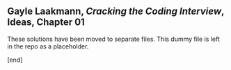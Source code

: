 ## Gayle Laakmann, _Cracking the Coding Interview_, Ideas, Chapter 01

These solutions have been moved to separate files. This dummy file is left in the repo as a placeholder.

[end]
